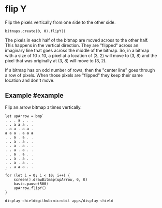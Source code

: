 # flip Y

Flip the pixels vertically from one side to the other side.

```sig
bitmaps.create(0, 0).flipY()
```

The pixels in each half of the bitmap are moved across to the other half. This happens in the vertical direction. They are "flipped" across an imaginary line that goes across the middle of the bitmap. So, in a bitmap with a size of 10 x 10, a pixel at a location of (3, 2) will move to (3, 8) and the pixel that was originally at (3, 8) will move to (3, 2).

If a bitmap has on odd number of rows, then the "center line" goes through a row of pixels. When those pixels are "flipped" they keep their same location and don't move.

## Example #example

Flip an arrow bitmap `3` times vertically.

```blocks
let upArrow = bmp`
. . . a . . .
. . a a a . .
. a a . a a .
a a a . a a a
. . a . a . .
. . a . a . .
. . a . a . .
. . a . a . .
. . a . a . .
. . a . a . .
. . a . a . .
. . a a a . .
`
for (let i = 0; i < 10; i++) {
    screen().drawBitmap(upArrow, 0, 0)
    basic.pause(500)
    upArrow.flipY()
}
```

```package
display-shield=github:microbit-apps/display-shield
```
